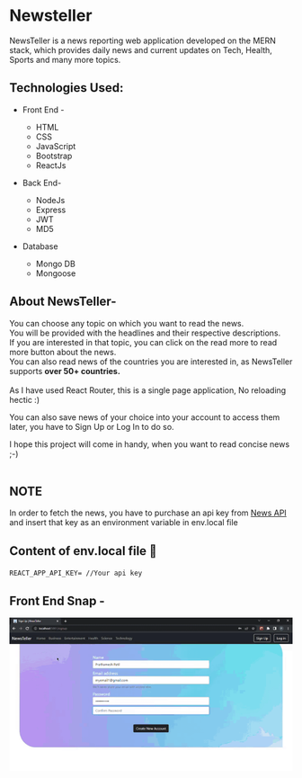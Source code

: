 # Newsteller
NewsTeller is a news reporting web application developed on the MERN stack, which provides daily news and current updates on Tech, Health, Sports and many more topics.

## Technologies Used:
- Front End -
  - HTML
  - CSS
  - JavaScript
  - Bootstrap
  - ReactJs

- Back End-
  - NodeJs
  - Express
  - JWT
  - MD5

- Database
  - Mongo DB
  - Mongoose

## About NewsTeller-
You can choose any topic on which you want to read the news.<br/>
You will be provided with the headlines and their respective descriptions.<br/>
If you are interested in that topic, you can click on the read more to read more button about the news.<br/>
You can also read news of the countries you are interested in, as NewsTeller supports <b>over 50+ countries.</b><br/><br/>
As I have used React Router, this is a single page application, No reloading hectic :)

You can also save news of your choice into your account to access them later, you have to Sign Up or Log In to do so.

I hope this project will come in handy, when you want to read concise news ;-)
<br/><br/>
## NOTE<br/>
In order to fetch the news, you have to purchase an api key from [News API](https://newsapi.org) and insert that key as an environment variable in env.local file

## Content of env.local file :scroll:
`REACT_APP_API_KEY= //Your api key`

## Front End Snap - 
<p align="center">
  <img src="https://github.com/Prathamesh-Patil-GitHub/Newsteller/blob/main/src/img/Output.gif">
</p>
